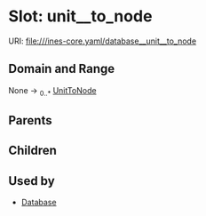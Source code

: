 
# Slot: unit__to_node



URI: [file:///ines-core.yaml/database__unit__to_node](file:///ines-core.yaml/database__unit__to_node)


## Domain and Range

None &#8594;  <sub>0..\*</sub> [UnitToNode](UnitToNode.md)

## Parents


## Children


## Used by

 * [Database](Database.md)
